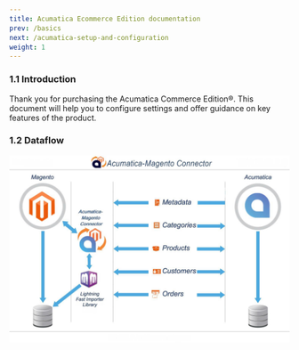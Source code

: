 ```yaml
---
title: Acumatica Ecommerce Edition documentation
prev: /basics
next: /acumatica-setup-and-configuration
weight: 1
---
```

### 1.1 Introduction

Thank you for purchasing the Acumatica Commerce Edition®. This document will
help you to configure settings and offer guidance on key features of the product.

### 1.2 Dataflow

![Connecter Dataflow](images/dataflow.jpg)
